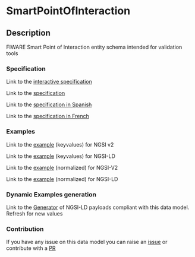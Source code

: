 # SmartPointOfInteraction

## Description 

FIWARE Smart Point of Interaction entity schema intended for validation tools
### Specification

Link to the [interactive specification](https://swagger.lab.fiware.org/?url=https://smart-data-models.github.io/dataModel.PointOfInteraction/SmartPointOfInteraction/swagger.yaml)

Link to the [specification](https://smart-data-models.github.io/dataModel.PointOfInteraction/SmartPointOfInteraction/doc/spec.md)

Link to the [specification in Spanish](https://smart-data-models.github.io/dataModel.PointOfInteraction/SmartPointOfInteraction/doc/spec_ES.md)

Link to the [specification in French](https://smart-data-models.github.io/dataModel.PointOfInteraction/SmartPointOfInteraction/doc/spec_FR.md)
### Examples

Link to the [example](https://smart-data-models.github.io/dataModel.PointOfInteraction/SmartPointOfInteraction/examples/example.json) (keyvalues) for NGSI v2

Link to the [example](https://smart-data-models.github.io/dataModel.PointOfInteraction/SmartPointOfInteraction/examples/example.jsonld) (keyvalues) for NGSI-LD

Link to the [example](https://smart-data-models.github.io/dataModel.PointOfInteraction/SmartPointOfInteraction/examples/example-normalized.json) (normalized) for NGSI-V2

Link to the [example](https://smart-data-models.github.io/dataModel.PointOfInteraction/SmartPointOfInteraction/examples/example-normalized.jsonld) (normalized) for NGSI-LD
### Dynamic Examples generation

Link to the [Generator](https://smartdatamodels.org/extra/ngsi-ld_generator_v0.91.php?schemaUrl=https://raw.githubusercontent.com/smart-data-models/dataModel.PointOfInteraction/master/SmartPointOfInteraction/schema.json&email=info@smartdatamodels.org) of NGSI-LD payloads compliant with this data model. Refresh for new values
### Contribution

 If you have any issue on this data model you can raise an [issue](https://github.com/smart-data-models/dataModel.PointOfInteraction/issues)  or contribute with a [PR](https://github.com/smart-data-models/dataModel.PointOfInteraction/pulls)